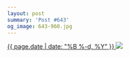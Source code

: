```yaml
---
layout: post
summary: 'Post #643'
og_image: 643-960.jpg
---
```


<p>
 <time>
  <a href="/643">
   {{ page.date | date: "%B %-d, %Y" }}
  </a>
 </time>
 <a href="/643">
  <img data-taken="6/27/2017" sizes="(min-width: 700px) 50vw, calc(100vw - 2rem)" src="{{ site.assets_url }}/643-480.jpg" srcset="{{ site.assets_url }}/643-240.jpg 240w, {{ site.assets_url }}/643-480.jpg 480w, {{ site.assets_url }}/643-720.jpg 720w, {{ site.assets_url }}/643-960.jpg 960w"/>
 </a>
</p>
